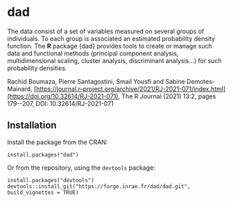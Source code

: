 # dad

The data consist of a set of variables measured on several groups of individuals. To each group is associated an estimated probability density function. The **R** package {dad} provides tools to create or manage such data and functional methods (principal component analysis, multidimensional scaling, cluster analysis, discriminant analysis...) for such probability densities.

Rachid Boumaza, Pierre Santagostini, Smail Yousfi and Sabine Demotes-Mainard, [https://journal.r-project.org/archive/2021/RJ-2021-071/index.html](https://doi.org/10.32614/RJ-2021-071), The R Journal (2021) 13:2, pages 179--207, DOI: 10.32614/RJ-2021-071

## Installation

Install the package from the CRAN:

```
install.packages("dad")
```

Or from the repository, using the `devtools` package:

```
install.packages("devtools")
devtools::install_git("https://forge.inrae.fr/dad/dad.git", build_vignettes = TRUE)
```

<!---
## Authors

Rachid Boumaza, Author,  
Pierre Santagostini, Author, Maintainer,  
Smail Yousfi, Author,  
Sabine Demotes-Mainard, Author,  
Gilles Hunault, Julie Bourbeillon, Besnik Pumo, contributors
-->
